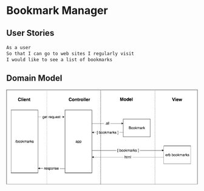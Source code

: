 # Bookmark Manager

## User Stories

```
As a user
So that I can go to web sites I regularly visit
I would like to see a list of bookmarks
```

## Domain Model

 ![Bookmark Manager domain model](./images/bookmark_manager_1.png)